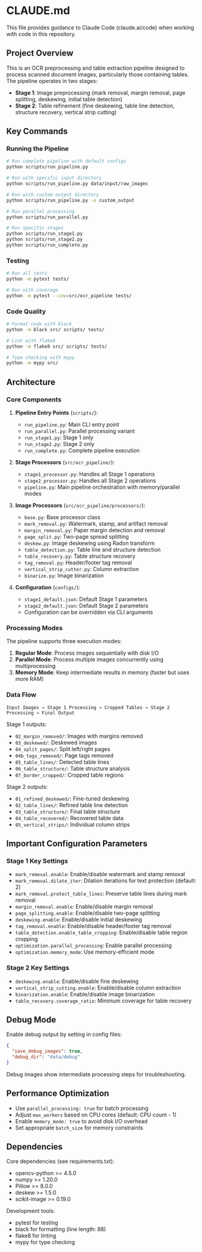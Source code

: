 # CLAUDE.md

This file provides guidance to Claude Code (claude.ai/code) when working with code in this repository.

## Project Overview

This is an OCR preprocessing and table extraction pipeline designed to process scanned document images, particularly those containing tables. The pipeline operates in two stages:
- **Stage 1**: Image preprocessing (mark removal, margin removal, page splitting, deskewing, initial table detection)
- **Stage 2**: Table refinement (fine deskewing, table line detection, structure recovery, vertical strip cutting)

## Key Commands

### Running the Pipeline
```bash
# Run complete pipeline with default configs
python scripts/run_pipeline.py

# Run with specific input directory
python scripts/run_pipeline.py data/input/raw_images

# Run with custom output directory
python scripts/run_pipeline.py -o custom_output

# Run parallel processing
python scripts/run_parallel.py

# Run specific stages
python scripts/run_stage1.py
python scripts/run_stage2.py
python scripts/run_complete.py
```

### Testing
```bash
# Run all tests
python -m pytest tests/

# Run with coverage
python -m pytest --cov=src/ocr_pipeline tests/
```

### Code Quality
```bash
# Format code with black
python -m black src/ scripts/ tests/

# Lint with flake8
python -m flake8 src/ scripts/ tests/

# Type checking with mypy
python -m mypy src/
```

## Architecture

### Core Components

1. **Pipeline Entry Points** (`scripts/`):
   - `run_pipeline.py`: Main CLI entry point
   - `run_parallel.py`: Parallel processing variant
   - `run_stage1.py`: Stage 1 only
   - `run_stage2.py`: Stage 2 only
   - `run_complete.py`: Complete pipeline execution

2. **Stage Processors** (`src/ocr_pipeline/`):
   - `stage1_processor.py`: Handles all Stage 1 operations
   - `stage2_processor.py`: Handles all Stage 2 operations
   - `pipeline.py`: Main pipeline orchestration with memory/parallel modes

3. **Image Processors** (`src/ocr_pipeline/processors/`):
   - `base.py`: Base processor class
   - `mark_removal.py`: Watermark, stamp, and artifact removal
   - `margin_removal.py`: Paper margin detection and removal
   - `page_split.py`: Two-page spread splitting
   - `deskew.py`: Image deskewing using Radon transform
   - `table_detection.py`: Table line and structure detection
   - `table_recovery.py`: Table structure recovery
   - `tag_removal.py`: Header/footer tag removal
   - `vertical_strip_cutter.py`: Column extraction
   - `binarize.py`: Image binarization

4. **Configuration** (`configs/`):
   - `stage1_default.json`: Default Stage 1 parameters
   - `stage2_default.json`: Default Stage 2 parameters
   - Configuration can be overridden via CLI arguments

### Processing Modes

The pipeline supports three execution modes:

1. **Regular Mode**: Process images sequentially with disk I/O
2. **Parallel Mode**: Process multiple images concurrently using multiprocessing
3. **Memory Mode**: Keep intermediate results in memory (faster but uses more RAM)

### Data Flow

```
Input Images → Stage 1 Processing → Cropped Tables → Stage 2 Processing → Final Output
```

Stage 1 outputs:
- `02_margin_removed/`: Images with margins removed
- `03_deskewed/`: Deskewed images  
- `04_split_pages/`: Split left/right pages
- `04b_tags_removed/`: Page tags removed
- `05_table_lines/`: Detected table lines
- `06_table_structure/`: Table structure analysis
- `07_border_cropped/`: Cropped table regions

Stage 2 outputs:
- `01_refined_deskewed/`: Fine-tuned deskewing
- `02_table_lines/`: Refined table line detection
- `03_table_structure/`: Final table structure
- `04_table_recovered/`: Recovered table data
- `05_vertical_strips/`: Individual column strips

## Important Configuration Parameters

### Stage 1 Key Settings
- `mark_removal.enable`: Enable/disable watermark and stamp removal
- `mark_removal.dilate_iter`: Dilation iterations for text protection (default: 2)
- `mark_removal.protect_table_lines`: Preserve table lines during mark removal
- `margin_removal.enable`: Enable/disable margin removal
- `page_splitting.enable`: Enable/disable two-page splitting
- `deskewing.enable`: Enable/disable initial deskewing
- `tag_removal.enable`: Enable/disable header/footer tag removal
- `table_detection.enable_table_cropping`: Enable/disable table region cropping
- `optimization.parallel_processing`: Enable parallel processing
- `optimization.memory_mode`: Use memory-efficient mode

### Stage 2 Key Settings  
- `deskewing.enable`: Enable/disable fine deskewing
- `vertical_strip_cutting.enable`: Enable/disable column extraction
- `binarization.enable`: Enable/disable image binarization
- `table_recovery.coverage_ratio`: Minimum coverage for table recovery

## Debug Mode

Enable debug output by setting in config files:
```json
{
  "save_debug_images": true,
  "debug_dir": "data/debug"
}
```

Debug images show intermediate processing steps for troubleshooting.

## Performance Optimization

- Use `parallel_processing: true` for batch processing
- Adjust `max_workers` based on CPU cores (default: CPU count - 1)
- Enable `memory_mode: true` to avoid disk I/O overhead
- Set appropriate `batch_size` for memory constraints

## Dependencies

Core dependencies (see requirements.txt):
- opencv-python >= 4.5.0
- numpy >= 1.20.0
- Pillow >= 8.0.0
- deskew >= 1.5.0
- scikit-image >= 0.19.0

Development tools:
- pytest for testing
- black for formatting (line length: 88)
- flake8 for linting
- mypy for type checking